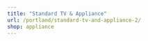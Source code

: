 ```yaml
---
title: "Standard TV & Appliance"
url: /portland/standard-tv-and-appliance-2/
shop: appliance
---
```

